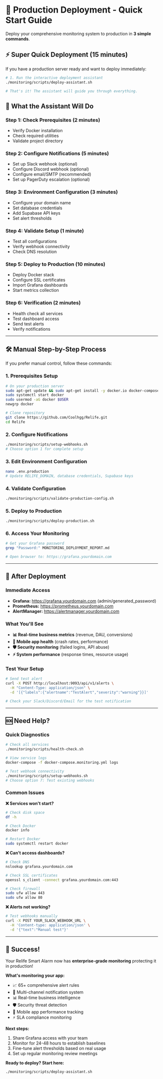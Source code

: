 # 🚀 Production Deployment - Quick Start Guide

Deploy your comprehensive monitoring system to production in **3 simple commands**.

## ⚡ Super Quick Deployment (15 minutes)

If you have a production server ready and want to deploy immediately:

```bash
# 1. Run the interactive deployment assistant
./monitoring/scripts/deploy-assistant.sh

# That's it! The assistant will guide you through everything.
```

## 📝 What the Assistant Will Do

### Step 1: Check Prerequisites (2 minutes)
- Verify Docker installation
- Check required utilities
- Validate project directory

### Step 2: Configure Notifications (5 minutes)
- Set up Slack webhook (optional)
- Configure Discord webhook (optional)
- Configure email/SMTP (recommended)
- Set up PagerDuty escalation (optional)

### Step 3: Environment Configuration (3 minutes)
- Configure your domain name
- Set database credentials
- Add Supabase API keys
- Set alert thresholds

### Step 4: Validate Setup (1 minute)
- Test all configurations
- Verify webhook connectivity
- Check DNS resolution

### Step 5: Deploy to Production (10 minutes)
- Deploy Docker stack
- Configure SSL certificates
- Import Grafana dashboards
- Start metrics collection

### Step 6: Verification (2 minutes)
- Health check all services
- Test dashboard access
- Send test alerts
- Verify notifications

---

## 🛠️ Manual Step-by-Step Process

If you prefer manual control, follow these commands:

### 1. Prerequisites Setup
```bash
# On your production server
sudo apt-get update && sudo apt-get install -y docker.io docker-compose-plugin curl git openssl
sudo systemctl start docker
sudo usermod -aG docker $USER
newgrp docker

# Clone repository
git clone https://github.com/Coolhgg/Relife.git
cd Relife
```

### 2. Configure Notifications
```bash
./monitoring/scripts/setup-webhooks.sh
# Choose option 1 for complete setup
```

### 3. Edit Environment Configuration
```bash
nano .env.production
# Update RELIFE_DOMAIN, database credentials, Supabase keys
```

### 4. Validate Configuration
```bash
./monitoring/scripts/validate-production-config.sh
```

### 5. Deploy to Production
```bash
./monitoring/scripts/deploy-production.sh
```

### 6. Access Your Monitoring
```bash
# Get your Grafana password
grep "Password:" MONITORING_DEPLOYMENT_REPORT.md

# Open browser to: https://grafana.yourdomain.com
```

---

## 🎯 After Deployment

### Immediate Access
- **Grafana:** https://grafana.yourdomain.com (admin/generated_password)
- **Prometheus:** https://prometheus.yourdomain.com
- **AlertManager:** https://alertmanager.yourdomain.com

### What You'll See
- **📊 Real-time business metrics** (revenue, DAU, conversions)
- **📱 Mobile app health** (crash rates, performance)
- **🛡️ Security monitoring** (failed logins, API abuse)
- **⚡ System performance** (response times, resource usage)

### Test Your Setup
```bash
# Send test alert
curl -X POST http://localhost:9093/api/v1/alerts \
  -H "Content-Type: application/json" \
  -d '[{"labels":{"alertname":"TestAlert","severity":"warning"}}]'

# Check your Slack/Discord/Email for the test notification
```

---

## 🆘 Need Help?

### Quick Diagnostics
```bash
# Check all services
./monitoring/scripts/health-check.sh

# View service logs
docker-compose -f docker-compose.monitoring.yml logs

# Test webhook connectivity
./monitoring/scripts/setup-webhooks.sh
# Choose option 7: Test existing webhooks
```

### Common Issues

**❌ Services won't start?**
```bash
# Check disk space
df -h

# Check Docker
docker info

# Restart Docker
sudo systemctl restart docker
```

**❌ Can't access dashboards?**
```bash
# Check DNS
nslookup grafana.yourdomain.com

# Check SSL certificates
openssl s_client -connect grafana.yourdomain.com:443

# Check firewall
sudo ufw allow 443
sudo ufw allow 80
```

**❌ Alerts not working?**
```bash
# Test webhooks manually
curl -X POST YOUR_SLACK_WEBHOOK_URL \
  -H 'Content-type: application/json' \
  -d '{"text":"Manual test"}'
```

---

## 🎉 Success!

Your Relife Smart Alarm now has **enterprise-grade monitoring** protecting it in production!

**What's monitoring your app:**
- 📈 65+ comprehensive alert rules
- 🔔 Multi-channel notification system
- 📊 Real-time business intelligence
- 🛡️ Security threat detection
- 📱 Mobile app performance tracking
- ⚡ SLA compliance monitoring

**Next steps:**
1. Share Grafana access with your team
2. Monitor for 24-48 hours to establish baselines
3. Fine-tune alert thresholds based on real usage
4. Set up regular monitoring review meetings

**Ready to deploy? Start here:**
```bash
./monitoring/scripts/deploy-assistant.sh
```